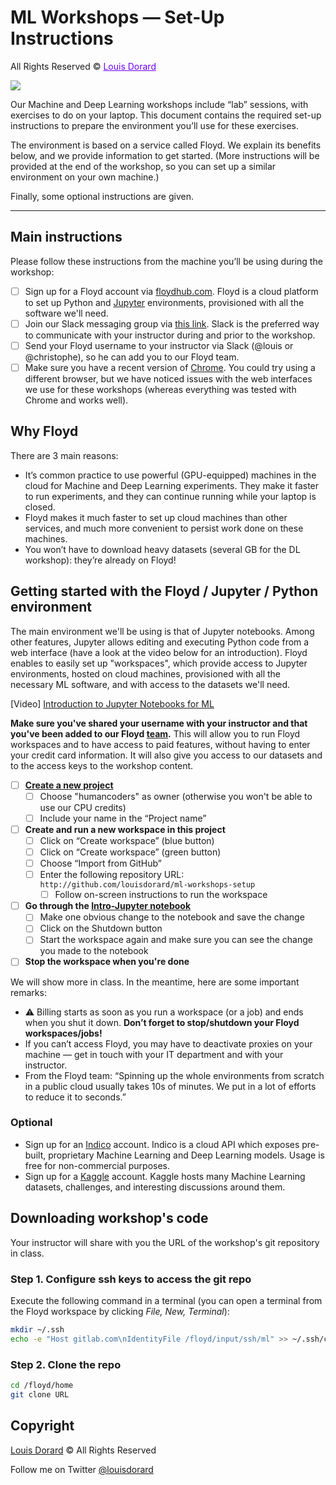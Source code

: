 # ML Workshops — Set-Up Instructions

All Rights Reserved © <a href="http://www.louisdorard.com" style="color: #6D00FF;">Louis Dorard</a>

<img src="http://s3.louisdorard.com.s3.amazonaws.com/ML_icon.png">

Our Machine and Deep Learning workshops include “lab” sessions, with exercises to do on your laptop. This document contains the required set-up instructions to prepare the environment you’ll use for these exercises.

The environment is based on a service called Floyd. We explain its benefits below, and we provide information to get started. (More instructions will be provided at the end of the workshop, so you can set up a similar environment on your own machine.)

Finally, some optional instructions are given.

***

## Main instructions

Please follow these instructions from the machine you’ll be using during the workshop:

* [ ] Sign up for a Floyd account via [floydhub.com](https://www.floydhub.com/). Floyd is a cloud platform to set up Python and [Jupyter](https://jupyter.org/) environments, provisioned with all the software we'll need.
* [ ] Join our Slack messaging group via [this link](https://www.louisdorard.com/slack). Slack is the preferred way to communicate with your instructor during and prior to the workshop.
* [ ] Send your Floyd username to your instructor via Slack (@louis or @christophe), so he can add you to our Floyd team.
* [ ] Make sure you have a recent version of [Chrome](http://google.com/chrome). You could try using a different browser, but we have noticed issues with the web interfaces we use for these workshops (whereas everything was tested with Chrome and works well).

## Why Floyd

There are 3 main reasons:

* It’s common practice to use powerful (GPU-equipped) machines in the cloud for Machine and Deep Learning experiments. They make it faster to run experiments, and they can continue running while your laptop is closed.
* Floyd makes it much faster to set up cloud machines than other services, and much more convenient to persist work done on these machines.
* You won’t have to download heavy datasets (several GB for the DL workshop): they’re already on Floyd!

## Getting started with the Floyd / Jupyter / Python environment

The main environment we'll be using is that of Jupyter notebooks. Among other features, Jupyter allows editing and executing Python code from a web interface (have a look at the video below for an introduction). Floyd enables to easily set up "workspaces", which provide access to Jupyter environments, hosted on cloud machines, provisioned with all the necessary ML software, and with access to the datasets we'll need.

[Video] [Introduction to Jupyter Notebooks for ML](https://www.youtube.com/watch?v=pwr-pR0tu5Y&&feature=youtu.be)

**Make sure you've shared your username with your instructor and that you've been added to our Floyd [team](https://www.floydhub.com/teams/humancoders/settings).** This will allow you to run Floyd workspaces and to have access to paid features, without having to enter your credit card information. It will also give you access to our datasets and to the access keys to the workshop content.

* [ ] **[Create a new project](https://www.floydhub.com/projects/create)**
  * [ ] Choose "humancoders" as owner (otherwise you won't be able to use our CPU credits)
  * [ ] Include your name in the “Project name”
* [ ] **Create and run a new workspace in this project**
  * [ ] Click on “Create workspace” (blue button)
  * [ ] Click on “Create workspace” (green button)
  * [ ] Choose “Import from GitHub”
  * [ ] Enter the following repository URL: `http://github.com/louisdorard/ml-workshops-setup`
    * [ ] Follow on-screen instructions to run the workspace
* [ ] **Go through the [Intro-Jupyter notebook](Intro-Jupyter.ipynb)**
  * [ ] Make one obvious change to the notebook and save the change
  * [ ] Click on the Shutdown button
  * [ ] Start the workspace again and make sure you can see the change you made to the notebook
* [ ] **Stop the workspace when you're done**

We will show more in class. In the meantime, here are some important remarks:

* ⚠️ Billing starts as soon as you run a workspace (or a job) and ends when you shut it down. **Don’t forget to stop/shutdown your Floyd workspaces/jobs!**
* If you can’t access Floyd, you may have to deactivate proxies on your machine — get in touch with your IT department and with your instructor.
* From the Floyd team: “Spinning up the whole environments from scratch in a public cloud usually takes 10s of minutes. We put in a lot of efforts to reduce it to seconds.”

<!--
In case you cannot use Floyd, you will need to download the workshop datasets and to install all the required ML software on your own machine, which will be time consuming.
-->

### Optional

* Sign up for an [Indico](http://www.indico.io/) account. Indico is a cloud API which exposes pre-built, proprietary Machine Learning and Deep Learning models. Usage is free for non-commercial purposes.
* Sign up for a [Kaggle](http://kaggle.com) account. Kaggle hosts many Machine Learning datasets, challenges, and interesting discussions around them.

## Downloading workshop's code

Your instructor will share with you the URL of the workshop's git repository in class.

### Step 1. Configure ssh keys to access the git repo

Execute the following command in a terminal (you can open a terminal from the Floyd workspace by clicking _File, New, Terminal_):

```bash
mkdir ~/.ssh
echo -e "Host gitlab.com\nIdentityFile /floyd/input/ssh/ml" >> ~/.ssh/config
```

### Step 2. Clone the repo

```bash
cd /floyd/home
git clone URL
```

## Copyright

[Louis Dorard](http://louisdorard.com) © All Rights Reserved

Follow me on Twitter [@louisdorard](https://twitter.com/louisdorard)
